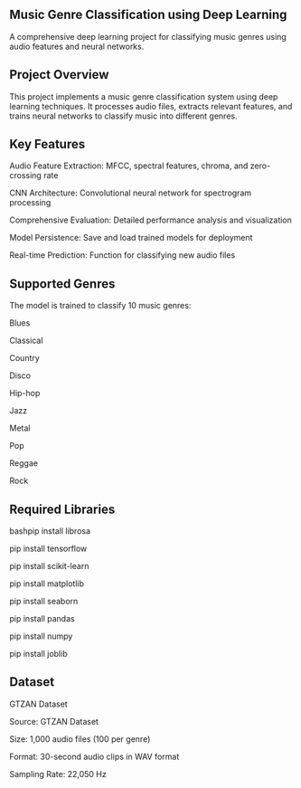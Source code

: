 ## Music Genre Classification using Deep Learning
A comprehensive deep learning project for classifying music genres using audio features and neural networks. 
## Project Overview
This project implements a music genre classification system using deep learning techniques. It processes audio files, extracts relevant features, and trains neural networks to classify music into different genres.

## Key Features

Audio Feature Extraction: MFCC, spectral features, chroma, and zero-crossing rate

CNN Architecture: Convolutional neural network for spectrogram processing

Comprehensive Evaluation: Detailed performance analysis and visualization

Model Persistence: Save and load trained models for deployment

Real-time Prediction: Function for classifying new audio files

##  Supported Genres

The model is trained to classify 10 music genres:

Blues

Classical

Country

Disco

Hip-hop

Jazz

Metal

Pop

Reggae

Rock

## Required Libraries

bashpip install librosa

pip install tensorflow

pip install scikit-learn

pip install matplotlib

pip install seaborn

pip install pandas

pip install numpy

pip install joblib

##  Dataset
GTZAN Dataset 

Source: GTZAN Dataset

Size: 1,000 audio files (100 per genre)

Format: 30-second audio clips in WAV format

Sampling Rate: 22,050 Hz


